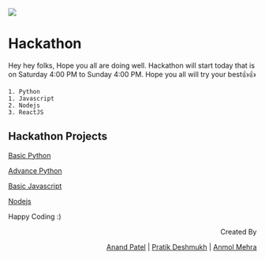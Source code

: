 <img src="https://media3.giphy.com/media/aW0nxl2Z8UjMYQA6pg/giphy.gif?cid=ecf05e47t80rrkdkhme3nibtw40afltze2j7sx6acrp05cly&rid=giphy.gif&ct=g">

# Hackathon

Hey hey folks,
Hope you all are doing well. Hackathon will start today that is on Saturday 4:00 PM to Sunday 4:00 PM.
Hope you all will try your best👍👍


```
1. Python
1. Javascript
2. Nodejs
3. ReactJS
```

## Hackathon Projects
<a href="https://github.com/anandpatel504/Python-JavaScript-NodeJS-ReactJS-Hackathon/blob/master/python/Basics_Python.md#basic-projects">Basic Python</a>

<a href="https://github.com/anandpatel504/Python-JavaScript-NodeJS-ReactJS-Hackathon/blob/master/python/Basics_Python.md#advance-projects">Advance Python</a>


<a href="https://github.com/anandpatel504/Python-JavaScript-NodeJS-ReactJS-Hackathon/blob/master/javascript/Basics_JavaScript.md">Basic Javascript</a>

<a href="https://github.com/anandpatel504/Python-JavaScript-NodeJS-ReactJS-Hackathon/blob/master/nodejs/basic-nodejs.md">Nodejs</a>


Happy Coding :)

<div dir="rtl">Created By

<a href="https://github.com/anandpatel504">Anand Patel</a> |
<a href="https://github.com/pratikdeshmukh2004">Pratik Deshmukh</a> | 
<a href="https://github.com/iamanmolmehra">Anmol Mehra</a>
</div>
